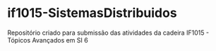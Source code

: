 # if1015-SistemasDistribuidos
Repositório criado para submissão das atividades da cadeira IF1015 - Tópicos Avançados em SI 6
